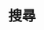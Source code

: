 ---
title: 搜尋
slug: "search"
layout: "search"
outputs:
    - html
    - json
menu:
    main:
        weight: 9
        params: 
            icon: search
---
